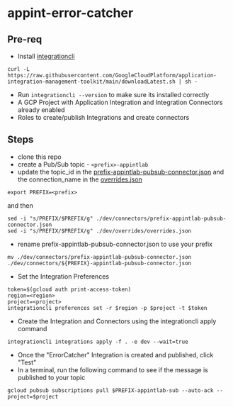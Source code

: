 # appint-error-catcher

## Pre-req
- Install [integrationcli](https://github.com/GoogleCloudPlatform/application-integration-management-toolkit)
```
curl -L https://raw.githubusercontent.com/GoogleCloudPlatform/application-integration-management-toolkit/main/downloadLatest.sh | sh -
```
- Run `integrationcli --version` to make sure its installed correctly
- A GCP Project with Application Integration and Integration Connectors already enabled
- Roles to create/publish Integrations and create connectors

## Steps
- clone this repo
- create a Pub/Sub topic - `<prefix>-appintlab`
- update the topic_id in the [prefix-appintlab-pubsub-connector.json](./dev/connectors/prefix-appintlab-pubsub-connector.json) and the connection_name in the [overrides.json](./dev/overrides/overrides.json)
```
export PREFIX=<prefix>
```
and then
```
sed -i "s/PREFIX/$PREFIX/g" ./dev/connectors/prefix-appintlab-pubsub-connector.json
sed -i "s/PREFIX/$PREFIX/g" ./dev/overrides/overrides.json
```
- rename prefix-appintlab-pubsub-connector.json to use your prefix

```
mv ./dev/connectors/prefix-appintlab-pubsub-connector.json ./dev/connectors/${PREFIX}-appintlab-pubsub-connector.json
```

- Set the Integration Preferences

```
token=$(gcloud auth print-access-token)
region=<region>
project=<project>
integrationcli preferences set -r $region -p $project -t $token
```
- Create the Integration and Connectors using the integrationcli apply command

```
integrationcli integrations apply -f . -e dev --wait=true
```

- Once the "ErrorCatcher" Integration is created and published, click "Test"
- In a terminal, run the following command to see if the message is published to your topic
```
gcloud pubsub subscriptions pull $PREFIX-appintlab-sub --auto-ack --project=$project
```